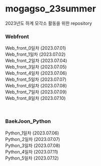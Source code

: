 # mogagso_23summer
2023년도 하계 모각소 활동을 위한 repository

### Webfront
Web_front_0일차 (2023.07.01) <br>
Web_front_1일차 (2023.07.02) <br>
Web_front_2일차 (2023.07.04) <br>
Web_front_3일차 (2023.07.05) <br>
Web_front_4일차 (2023.07.06) <br>
Web_front_5일차 (2023.07.07) <br>
Web_front_6일차 (2023.07.08) <br>
Web_front_7일차 (2023.07.09) <br>
Web_front_8일차 (2023.07.10) <br>

<br>

### BaekJoon_Python
Python_1일차 (2023.07.06) <br>
Python_2일차 (2023.07.07) <br>
Python_3일차 (2023.07.08) <br>
Python_4일차 (2023.07.11) <br>
Python_5일차 (2023.07.12) <br>